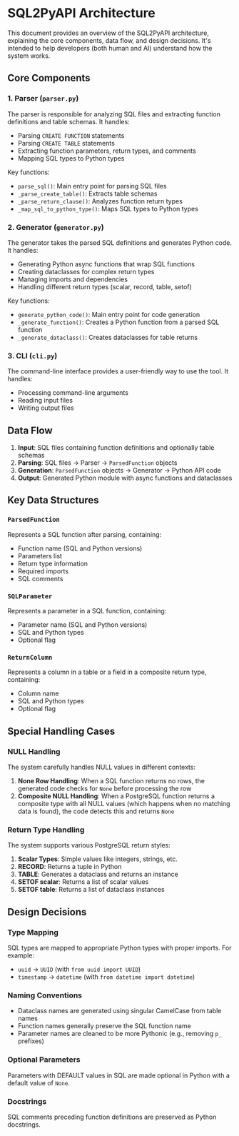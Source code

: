# SQL2PyAPI Architecture

This document provides an overview of the SQL2PyAPI architecture, explaining the core components, data flow, and design decisions. It's intended to help developers (both human and AI) understand how the system works.

## Core Components

### 1. Parser (`parser.py`)

The parser is responsible for analyzing SQL files and extracting function definitions and table schemas. It handles:

- Parsing `CREATE FUNCTION` statements
- Parsing `CREATE TABLE` statements
- Extracting function parameters, return types, and comments
- Mapping SQL types to Python types

Key functions:
- `parse_sql()`: Main entry point for parsing SQL files
- `_parse_create_table()`: Extracts table schemas
- `_parse_return_clause()`: Analyzes function return types
- `_map_sql_to_python_type()`: Maps SQL types to Python types

### 2. Generator (`generator.py`)

The generator takes the parsed SQL definitions and generates Python code. It handles:

- Generating Python async functions that wrap SQL functions
- Creating dataclasses for complex return types
- Managing imports and dependencies
- Handling different return types (scalar, record, table, setof)

Key functions:
- `generate_python_code()`: Main entry point for code generation
- `_generate_function()`: Creates a Python function from a parsed SQL function
- `_generate_dataclass()`: Creates dataclasses for table returns

### 3. CLI (`cli.py`)

The command-line interface provides a user-friendly way to use the tool. It handles:

- Processing command-line arguments
- Reading input files
- Writing output files

## Data Flow

1. **Input**: SQL files containing function definitions and optionally table schemas
2. **Parsing**: SQL files → Parser → `ParsedFunction` objects
3. **Generation**: `ParsedFunction` objects → Generator → Python API code
4. **Output**: Generated Python module with async functions and dataclasses

## Key Data Structures

### `ParsedFunction`

Represents a SQL function after parsing, containing:
- Function name (SQL and Python versions)
- Parameters list
- Return type information
- Required imports
- SQL comments

### `SQLParameter`

Represents a parameter in a SQL function, containing:
- Parameter name (SQL and Python versions)
- SQL and Python types
- Optional flag

### `ReturnColumn`

Represents a column in a table or a field in a composite return type, containing:
- Column name
- SQL and Python types
- Optional flag

## Special Handling Cases

### NULL Handling

The system carefully handles NULL values in different contexts:

1. **None Row Handling**: When a SQL function returns no rows, the generated code checks for `None` before processing the row
2. **Composite NULL Handling**: When a PostgreSQL function returns a composite type with all NULL values (which happens when no matching data is found), the code detects this and returns `None`

### Return Type Handling

The system supports various PostgreSQL return styles:

1. **Scalar Types**: Simple values like integers, strings, etc.
2. **RECORD**: Returns a tuple in Python
3. **TABLE**: Generates a dataclass and returns an instance
4. **SETOF scalar**: Returns a list of scalar values
5. **SETOF table**: Returns a list of dataclass instances

## Design Decisions

### Type Mapping

SQL types are mapped to appropriate Python types with proper imports. For example:
- `uuid` → `UUID` (with `from uuid import UUID`)
- `timestamp` → `datetime` (with `from datetime import datetime`)

### Naming Conventions

- Dataclass names are generated using singular CamelCase from table names
- Function names generally preserve the SQL function name
- Parameter names are cleaned to be more Pythonic (e.g., removing `p_` prefixes)

### Optional Parameters

Parameters with DEFAULT values in SQL are made optional in Python with a default value of `None`.

### Docstrings

SQL comments preceding function definitions are preserved as Python docstrings.
